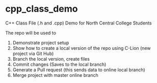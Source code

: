 # cpp_class_demo
C++ Class File (.h and .cpp) Demo for North Central College Students

The repo will be used to

1) Demonstrate project setup
2) Show how to create a local version of the repo using C-Lion (new project via Git Hub)
3) Branch the local version, create files
4) Commit changes (Saves to the local branch)
5) Generate a Pull request (this sends data to online local branch)
6) Merge project with master online branch


